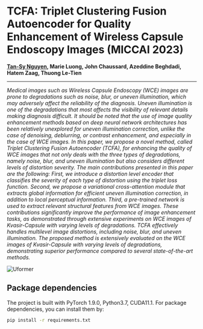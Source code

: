 # TCFA: Triplet Clustering Fusion Autoencoder for Quality Enhancement of Wireless Capsule Endoscopy Images (MICCAI 2023)
<b><a href='https://github.com/tansyab1'>Tan-Sy Nguyen</a>, Marie Luong, John Chaussard, Azeddine Beghdadi, Hatem Zaag, Thuong Le-Tien</b> 
<hr>
<i>Medical images such as Wireless Capsule Endoscopy (WCE) images are prone to degradations such as noise, blur, or uneven illumination, which may adversely affect the reliability of the diagnosis. Uneven illumination is one of the degradations that most affects the visibility of relevant details making diagnosis difficult. It should be noted that the use of image quality enhancement methods based on deep neural network architectures has been relatively unexplored for uneven illumination correction, unlike the case of denoising, deblurring, or contrast enhancement, and especially in the case of WCE images. In this paper, we propose a novel method, called Triplet Clustering Fusion Autoencoder (TCFA), for enhancing the quality of WCE images that not only deals with the three types of degradations, namely noise, blur, and uneven illumination but also considers different levels of distortion severity. The main contributions presented in this paper are the following: First, we introduce a distortion level encoder that classifies the severity of each type of distortion using the triplet loss function. Second, we propose a variational cross-attention module that extracts global information for efficient uneven illumination correction, in addition to local perceptual information. Third, a pre-trained network is used to extract relevant structural features from WCE images. These contributions significantly improve the performance of image enhancement tasks, as demonstrated through extensive experiments on WCE images of Kvasir-Capsule with varying levels of degradations. TCFA effectively handles multilevel image distortions, including noise, blur, and uneven illumination. The proposed method is extensively evaluated on the WCE images of Kvasir-Capsule with varying levels of degradations, demonstrating superior performance compared to several state-of-the-art methods.</i>

![Uformer](fig/Uformer.png)

## Package dependencies
The project is built with PyTorch 1.9.0, Python3.7, CUDA11.1. For package dependencies, you can install them by:
```bash
pip install -r requirements.txt
```